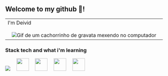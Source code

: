 ## Welcome to my github 👋!

<p align="right">
<table width="100%">
<tr><td valign="top" width="50%">
  <span> I'm Deivid </span>
  
<div align="center">
  <br>
  <img src="https://media1.giphy.com/media/3oKIPnAiaMCws8nOsE/giphy.gif?cid=6c09b952wk2a03vmdltp3m44641g559i6b7zgqdtjkjlne58&ep=v1_gifs_search&rid=giphy.gif&ct=g" alt="Gif de um cachorrinho de gravata mexendo no computador">
</div>

</td></tr>
</table>
</p>


### Stack tech and what i'm learning
  <div>
<img src="https://cdn.jsdelivr.net/gh/devicons/devicon/icons/javascript/javascript-original.svg" />
    &nbsp;
    &nbsp;
    <img src="https://icons8.com.br/icon/12584/python" width="40" height="40" />
    &nbsp;
    &nbsp;
    <img src="https://icons8.com.br/icon/1043/html" width="40" height="40" />
    &nbsp;
    &nbsp;
    <img src="https://icons8.com.br/icon/1045/css" width="40" height="40" />
    &nbsp;
    &nbsp;
    <img src="https://icons8.com.br/icon/111021/c" width="40" height="40" />
    &nbsp;
  </div>


